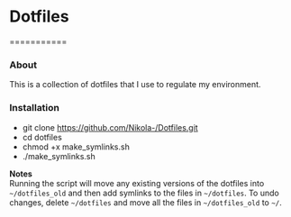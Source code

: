 # Dotfiles
===========

### About
This is a collection of dotfiles that I use to regulate my environment.

### Installation

   * git clone https://github.com/Nikola-/Dotfiles.git
   * cd dotfiles
   * chmod +x make_symlinks.sh
   * ./make_symlinks.sh

**Notes**   
Running the script will move any existing versions of the dotfiles into `~/dotfiles_old` and then add symlinks to the files in `~/dotfiles`.  To undo changes, delete `~/dotfiles` and move all the files in `~/dotfiles_old` to `~/`.
